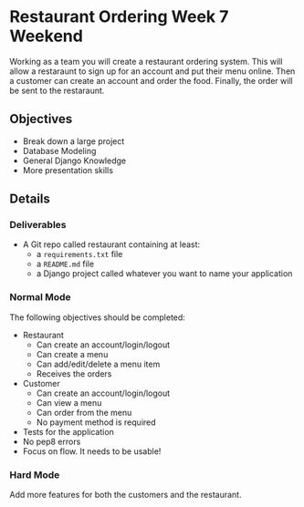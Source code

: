 # Restaurant Ordering Week 7 Weekend

Working as a team you will create a restaurant ordering system.  This will allow a restaraunt to sign up for an account and put their menu online. Then a customer can create an account and order the food.  Finally, the order will be sent to the restaraunt.

## Objectives
* Break down a large project
* Database Modeling
* General Django Knowledge
* More presentation skills

## Details

### Deliverables
* A Git repo called restaurant containing at least:
  * a `requirements.txt` file
  * a `README.md` file
  * a Django project called whatever you want to name your application

### Normal Mode
The following objectives should be completed:
* Restaurant
	* Can create an account/login/logout
	* Can create a menu
	* Can add/edit/delete a menu item
	* Receives the orders
* Customer
	* Can create an account/login/logout
	* Can view a menu
	* Can order from the menu
	* No payment method is required
* Tests for the application
* No pep8 errors
* Focus on flow.  It needs to be usable!

### Hard Mode
Add more features for both the customers and the restaurant.
